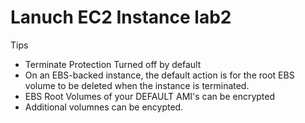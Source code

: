 # Lanuch EC2 Instance lab2


Tips

* Terminate Protection Turned off by default
* On an EBS-backed instance, the default action is for the root EBS volume to be deleted when the instance is terminated.
* EBS Root Volumes of your DEFAULT AMI's can be encrypted
* Additional volumnes can be encypted.

